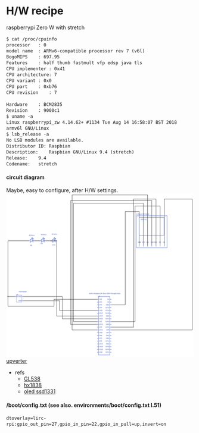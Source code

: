 # H/W recipe
raspberrypi Zero W with stretch
```
$ cat /proc/cpuinfo
processor	: 0
model name	: ARMv6-compatible processor rev 7 (v6l)
BogoMIPS	: 697.95
Features	: half thumb fastmult vfp edsp java tls
CPU implementer	: 0x41
CPU architecture: 7
CPU variant	: 0x0
CPU part	: 0xb76
CPU revision	: 7

Hardware	: BCM2835
Revision	: 9000c1
$ uname -a
Linux raspberrypi_zw 4.14.62+ #1134 Tue Aug 14 16:58:07 BST 2018 armv6l GNU/Linux
$ lsb_release -a
No LSB modules are available.
Distributor ID:	Raspbian
Description:	Raspbian GNU/Linux 9.4 (stretch)
Release:	9.4
Codename:	stretch
```

#### circuit diagram
Maybe, easy to configure, after H/W settings.
![](./img/irc_pi_schem.png)
[upverter](https://upverter.com/setminami/951bfa33c4296aea/SunLight/)

- refs
  - [GL538](http://akizukidenshi.com/download/ds/sharp/gl537_gl538.pdf)
  - [hx1838](http://www.datasheetcafe.com/HX1838-pdf-20841/)
  - [oled ssd1331](https://www.bluetin.io/displays/oled-display-raspberry-pi-ssd1331/)

#### /boot/config.txt (see also. environments/boot/config.txt l.51)
```
dtoverlay=lirc-rpi:gpio_out_pin=27,gpio_in_pin=22,gpio_in_pull=up,invert=on
```
